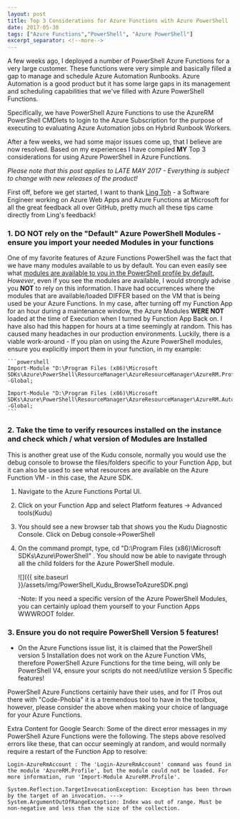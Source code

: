 ```yaml
---
layout: post
title: Top 3 Considerations for Azure Functions with Azure PowerShell
date: 2017-05-30
tags: ["Azure Functions","PowerShell", "Azure PowerShell"]
excerpt_separator: <!--more-->
---
```


A few weeks ago, I deployed a number of PowerShell Azure Functions for a very large customer. These functions were very simple and basically filled a gap to manage and schedule Azure Automation Runbooks. Azure Automation is a good product but it has some large gaps in its management and scheduling capabilities that we've filled with Azure PowerShell Functions.

Specifically, we have PowerShell Azure Functions to use the AzureRM PowerShell CMDlets to login to the Azure Subscription for the purpose of executing to evaluating Azure Automation jobs on Hybrid Runbook Workers.

After a few weeks, we had some major issues come up, that I believe are now resolved. Based on my experiences I have compiled **MY** Top 3 considerations for using Azure PowerShell in Azure Functions.

*Please note that this post applies to LATE MAY 2017 - Everything is subject to change with new releases of the product!*

<!--more-->

First off, before we get started, I want to thank <a href="https://twitter.com/ling_toh" target="_blank">Ling Toh</a> - a Software Engineer working on Azure Web Apps and Azure Functions at Microsoft for all the great feedback all over GitHub, pretty much all these tips came directly from Ling's feedback!


### 1. **DO NOT rely on the "Default" Azure PowerShell Modules - ensure you import your needed Modules in your functions**
One of my favorite features of Azure Functions PowerShell was the fact that we have many modules available to us by default. You can even easily see what <a href="https://blogs.msdn.microsoft.com/powershell/2017/02/24/using-powershell-modules-in-azure-functions/" target="_blank">modules are available to you in the PowerShell profile by default</a>, *However*, even if you see the modules are available, I would strongly advise you **NOT** to rely on this information. I have had occurrences where the modules that are available/loaded DIFFER based on the VM that is being used be your Azure Functions. In my case, after turning off my Function App for an hour during a maintenance window, the Azure Modules **WERE NOT** loaded at the time of Execution when I turned by Function App Back on. I have also had this happen for hours at a time seemingly at random. This has caused many headaches in our production environments. Luckily, there is a viable work-around - If you plan on using the Azure PowerShell modules, ensure you explicitly import them in your function, in my example:
     
    ```powershell
    Import-Module "D:\Program Files (x86)\Microsoft SDKs\Azure\PowerShell\ResourceManager\AzureResourceManager\AzureRM.Profile\AzureRM.Profile.psd1" -Global;

    Import-Module "D:\Program Files (x86)\Microsoft SDKs\Azure\PowerShell\ResourceManager\AzureResourceManager\AzureRM.Automation\AzureRM.Automation.psd1" -Global;
    ```
    
     
### 2. **Take the time to verify resources installed on the instance and check which / what version of Modules are Installed**
This is another great use of the Kudu console, normally you would use the debug console to browse the files/folders specific to your Function App, but it can also be used to see what resources are available on the Azure Function VM - in this case, the Azure SDK.
    
1. Navigate to the Azure Functions Portal UI.
2. Click on your Function App and select Platform features -> Advanced tools(Kudu)
3. You should see a new browser tab that shows you the Kudu Diagnostic Console. Click on Debug console->PowerShell
4. On the command prompt, type, cd "D:\Program Files (x86)\Microsoft SDKs\Azure\PowerShell" . You should now be able to navigate through all the child folders for the Azure PowerShell module.
    
    ![]({{ site.baseurl }}/assets/img/PowerShell_Kudu_BrowseToAzureSDK.png)

    -Note: If you need a specific version of the Azure PowerShell Modules, you can certainly upload them yourself to your Function Apps WWWROOT folder.
        

### 3. **Ensure you do not require PowerShell Version 5 features!**
   - On the Azure Functions issue list, it is claimed that the PowerShell version 5 Installation does not work on the Azure Function VMs, therefore PowerShell Azure Functions for the time being, will only be PowerShell V4, ensure your scripts do not need/utilize version 5 Specific features!



PowerShell Azure Functions certainly have their uses, and for IT Pros out there with "Code-Phobia" it is a tremendous tool to have in the toolbox, however, please consider the above when making your choice of language for your Azure Functions.


Extra Content for Google Search: Some of the direct error messages in my PowerShell Azure Functions were the following. The steps above resolved errors like these, that can occur seemingly at random, and would normally require a restart of the Function App to resolve:

`
Login-AzureRmAccount : The 'Login-AzureRmAccount' command was found in the module 'AzureRM.Profile', but the module could not be loaded. For more information, run 'Import-Module AzureRM.Profile'.
`

`
System.Reflection.TargetInvocationException: Exception has been thrown by the target of an invocation. ---> System.ArgumentOutOfRangeException: Index was out of range. Must be non-negative and less than the size of the collection.
`


